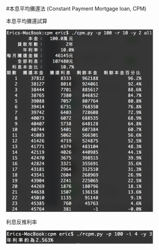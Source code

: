 #本息平均攤還法 (Constant Payment Mortgage loan, CPM)


本息平均攤還試算

<img src="demo.png" width="400">

利息反推利率

<img src="rcpm-demo.png" width="400">
